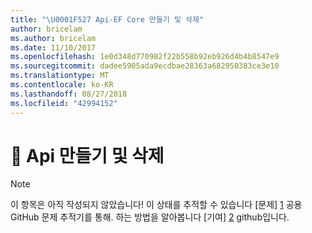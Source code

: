 ```yaml
---
title: "\U0001F527 Api-EF Core 만들기 및 삭제"
author: bricelam
ms.author: bricelam
ms.date: 11/10/2017
ms.openlocfilehash: 1e0d348d770982f22b558b92eb926d4b4b8547e9
ms.sourcegitcommit: dadee5905ada9ecdbae28363a682950383ce3e10
ms.translationtype: MT
ms.contentlocale: ko-KR
ms.lasthandoff: 08/27/2018
ms.locfileid: "42994152"
---
```

# <a name="-create-and-drop-apis"></a>🔧 Api 만들기 및 삭제

> [!NOTE]
> 이 항목은 아직 작성되지 않았습니다! 이 상태를 추적할 수 있습니다 [문제] [ 1] 공용 GitHub 문제 추적기를 통해. 하는 방법을 알아봅니다 [기여] [ 2] github입니다.


  [1]: https://github.com/aspnet/EntityFramework.Docs/issues/549
  [2]: https://github.com/aspnet/EntityFramework.Docs/blob/master/CONTRIBUTING.md

